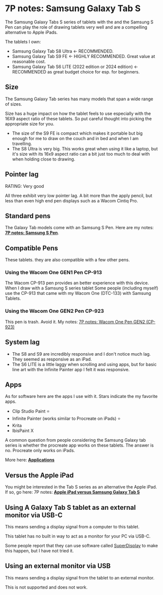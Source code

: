 # 7P notes: Samsung Galaxy Tab S

The Samsung Galaxy Tabs S series of tablets with the and the Samsung S Pen can play the role of drawing tablets very well and are a compelling alternative to Apple iPads.

The tablets I own:

* Samsung Galaxy Tab S8 Ultra <- RECOMMENDED.
* Samsung Galaxy Tab S9 FE <- HIGHLY RECOMMENDED. Great value at reasonable cost.
* Samsung Galaxy Tab S6 LITE (2022 edition or 2024 edition) <- RECOMMENDED as great budget choice for esp. for beginners.

## Size

The Samsung Galaxy Tab series has many models that span a wide range of sizes.

Size has a huge impact on how the tablet feels to use especially with the 16X9 aspect ratio of these tablets. So put careful thought into picking the appropriate size for you.

* The size of the S9 FE is compact which makes it portable but big enough for me to draw on the couch and in bed and when I am travelling.  &#x20;
* The S8 Ultra is very big. This works great when using it like a laptop, but it's size with its 16x9 aspect ratio can a bit just too much to deal with when holding close to drawing.

## Pointer lag

RATING: Very good

All three exhibit very low pointer lag. A bit more than the apply pencil, but less than even high end pen displays such as a Wacom Cintiq Pro.

## Standard pens

The Galaxy Tab models come with an Samsung S Pen. Here are my notes: [**7P notes: Samsung S Pen**](samsung-s-pen/7p-notes-samsung-s-pen.md).

## Compatible Pens

These tablets. they are also compatible with a few other pens.&#x20;

### Using the Wacom One GEN1 Pen CP-913

The Wacom CP-913 pen provides an better experience with this device. When I draw with a Samsung S series tablet  Some people (including myself) use the CP-913 that came with my Wacom One (DTC-133) with Samsung Tablets.

### Using the Wacom One GEN2 Pen CP-923

This pen is trash. Avoid it. My notes: [7P notes: Wacom One Pen GEN2 (CP-923)](../wacom/wacom-pens/7p-notes-wacom-cp-923.md)&#x20;

## System lag

* The S8 and S9 are incredibly responsive and I don't notice much lag. They seemed as responsive as an iPad.
* The S6 LITE is a little laggy when scrolling and using apps, but for basic line art with the Infinite Painter app I felt it was responsive.&#x20;

## Apps

As for software here are the apps I use with it. Stars indicate the my favorite apps.

* Clip Studio Paint ⭐
* Infinite Painter (works similar to Procreate on iPads) ⭐
* Krita
* IbisPaint X

A common question from people considering the Samsung Galaxy tab series is whether the procreate app works on these tablets. The answer is no. Procreate only works on iPads.

More here: [**Applications**](../../applications/)&#x20;

## Versus the Apple iPad

You might be interested in the Tab S series as an alternative the Apple iPad. If so, go here: 7P notes: [**Apple iPad versus Samsung Galaxy Tab S**](../apple/7p-notes-apple-ipad-versus-samsung-galaxy-tab-s.md)&#x20;

## Using A Galaxy Tab S tablet as an external monitor via USB-C

This means sending a display signal from a computer to this tablet.

This tablet has no built in way to act as a monitor for your PC via USB-C.

Some people report that they can use software called [SuperDisplay](https://superdisplay.app/) to make this happen, but I have not tried it.&#x20;

## Using an external monitor via USB

This means sending a display signal from the tablet to an external monitor.

This is not supported and does not work.
